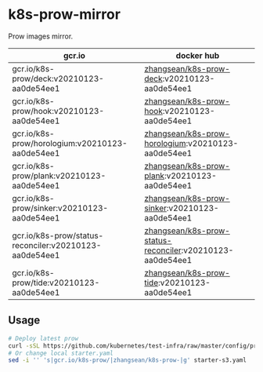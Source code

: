 # k8s-prow-mirror

Prow images mirror.

gcr.io | docker hub
---|---
gcr.io/k8s-prow/deck:v20210123-aa0de54ee1 | [zhangsean/k8s-prow-deck](https://hub.docker.com/r/zhangsean/k8s-prow-deck):v20210123-aa0de54ee1
gcr.io/k8s-prow/hook:v20210123-aa0de54ee1 | [zhangsean/k8s-prow-hook](https://hub.docker.com/r/zhangsean/k8s-prow-hook):v20210123-aa0de54ee1
gcr.io/k8s-prow/horologium:v20210123-aa0de54ee1 | [zhangsean/k8s-prow-horologium](https://hub.docker.com/r/zhangsean/k8s-prow-horologium):v20210123-aa0de54ee1
gcr.io/k8s-prow/plank:v20210123-aa0de54ee1 | [zhangsean/k8s-prow-plank](https://hub.docker.com/r/zhangsean/k8s-prow-plank):v20210123-aa0de54ee1
gcr.io/k8s-prow/sinker:v20210123-aa0de54ee1 | [zhangsean/k8s-prow-sinker](https://hub.docker.com/r/zhangsean/k8s-prow-sinker):v20210123-aa0de54ee1
gcr.io/k8s-prow/status-reconciler:v20210123-aa0de54ee1 | [zhangsean/k8s-prow-status-reconciler](https://hub.docker.com/r/zhangsean/k8s-prow-status-reconciler):v20210123-aa0de54ee1
gcr.io/k8s-prow/tide:v20210123-aa0de54ee1 | [zhangsean/k8s-prow-tide](https://hub.docker.com/r/zhangsean/k8s-prow-tide):v20210123-aa0de54ee1

## Usage

```bash
# Deploy latest prow
curl -sSL https://github.com/kubernetes/test-infra/raw/master/config/prow/cluster/starter-s3.yaml | sed 's|gcr.io/k8s-prow/|zhangsean/k8s-prow-|g' | kubectl apply -f -
# Or change local starter.yaml
sed -i '' 's|gcr.io/k8s-prow/|zhangsean/k8s-prow-|g' starter-s3.yaml
```
